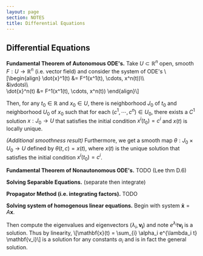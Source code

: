```yaml
---
layout: page
section: NOTES
title: Differential Equations
---
```


## Differential Equations

**Fundamental Theorem of Autonomous ODE's.**
Take $U \subset \mathbb{R}^n$ open, smooth $F: U \to \mathbb{R}^n$ (i.e. vector field) and consider the system of ODE's
\\[\begin{align}
\dot{x}^1(t) &= F^1(x^1(t), \cdots, x^n(t))\\\\\
&\vdots\\\\\
\dot{x}^n(t) &= F^1(x^1(t), \cdots, x^n(t))
\end{align}\\]

Then, for any $t_0 \in \mathbb{R}$ and $x_0 \in U$, there is neighborhood $J_0$ of $t_0$ and neighborhood $U_0$ of $x_0$ such that for each $(c^1, \cdots, c^n) \in U_0$, there exists a $C^1$ solution $x: J_0 \to U$ that satisfies the initial condition $x^i(t_0) = c^i$ and $x(t)$ is locally unique.

*(Additional smoothness result)* Furthermore, we get a smooth map $\theta: J_0 \times U_0 \to U$ defined by $\theta(t,c) = x(t)$, where $x(t)$ is the unique solution that satisfies the initial condition $x^i(t_0) = c^i$.

**Fundamental Theorem of Nonautonomous ODE's.** TODO (Lee thm D.6)

**Solving Separable Equations.** (separate then integrate)

**Propagator Method (i.e. integrating factors).** TODO

**Solving system of homogenous linear equations.** Begin with system $\mathbf{\dot{x}} = A \mathbf{x}$. 

Then compute the eigenvalues and eigenvectors $(\lambda_i, \mathbf{v_i})$ and note $e^{\lambda_i}t \mathbf{v_i}$ is a solution. Thus by linearity, 
\\[\mathbf{x}(t) = \sum_{i} \alpha_i e^{\lambda_i t} \mathbf{v_i}\\]
is a solution for any constants $\alpha_i$ and is in fact the general solution.